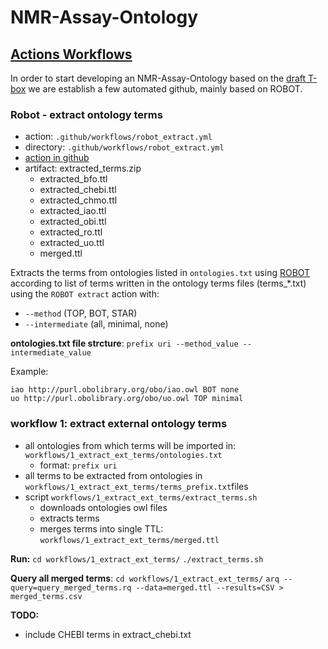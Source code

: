 # NMR-Assay-Ontology



## [Actions Workflows](https://github.com/NFDI4Chem/NMR-Assay-Ontology/actions)
In order to start developing an NMR-Assay-Ontology based on the [draft T-box](https://app.diagrams.net/#G1QopwpmihR1fCKU0Szhjv2T94zCD0lOGR) we are establish a few automated github, mainly based on ROBOT.


### Robot - extract ontology terms
* action: `.github/workflows/robot_extract.yml`
* directory: `.github/workflows/robot_extract.yml`
* [action in github](https://github.com/NFDI4Chem/NMR-Assay-Ontology/actions/workflows/robot_extract.yml)
* artifact: extracted_terms.zip
    * extracted_bfo.ttl       
    * extracted_chebi.ttl      
    * extracted_chmo.ttl      
    * extracted_iao.ttl       
    * extracted_obi.ttl       
    * extracted_ro.ttl        
    * extracted_uo.ttl        
    * merged.ttl     

Extracts the terms from ontologies listed in `ontologies.txt` using [ROBOT](http://robot.obolibrary.org/) 
according to list of terms written in the ontology terms files (terms_*.txt)
using the `ROBOT extract` action with:
* `--method` (TOP, BOT, STAR) 
* `--intermediate` (all, minimal, none)

**ontologies.txt file strcture**:
`prefix uri --method_value --intermediate_value`

Example:

```
iao http://purl.obolibrary.org/obo/iao.owl BOT none
uo http://purl.obolibrary.org/obo/uo.owl TOP minimal
```


### workflow 1: extract external ontology terms 
* all ontologies from which terms will be imported in: `workflows/1_extract_ext_terms/ontologies.txt`
   * format: `prefix uri` 
* all terms to be extracted from ontologies in `workflows/1_extract_ext_terms/terms_prefix.txt`files
* script `workflows/1_extract_ext_terms/extract_terms.sh`
    * downloads ontologies owl files
    * extracts terms
    * merges terms into single TTL: `workflows/1_extract_ext_terms/merged.ttl`

**Run:** 
`cd workflows/1_extract_ext_terms/`
`./extract_terms.sh`

**Query all merged terms**:
`cd workflows/1_extract_ext_terms/`
`arq --query=query_merged_terms.rq --data=merged.ttl --results=CSV > merged_terms.csv`

**TODO:** 
* include CHEBI terms in  extract_chebi.txt
